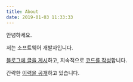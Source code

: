```yaml
---
title: About
date: 2019-01-03 11:33:33
---
```


안녕하세요.

저는 소프트웨어 개발자입니다.

[블로그에 글을 게시](http://bbon.kr)하고, 지속적으로 [코드를 작성](https://github.com/bbonkr)합니다.

간략한 [이력을 공개](http://resume.bbon.me)하고 있습니다.
